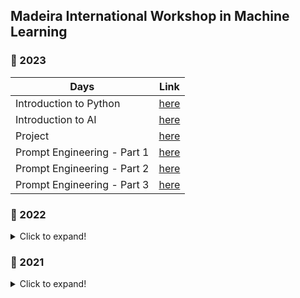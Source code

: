 ## Madeira International Workshop in Machine Learning

### 📌 2023

| Days                        | Link                                                                                            |
| --------------------------- | ----------------------------------------------------------------------------------------------- |
| Introduction to Python      | [here](https://github.com/Madeira-International-Workshop-in-ML/2023-introduction-python)        |
| Introduction to AI          | [here](https://github.com/Madeira-International-Workshop-in-ML/2023_introduction_to_ai)         |
| Project                     | [here](https://github.com/Madeira-International-Workshop-in-ML/2023_project)                    |
| Prompt Engineering - Part 1 | [here](https://github.com/Madeira-International-Workshop-in-ML/2023_PE_pt1)                     |
| Prompt Engineering - Part 2 | [here](https://github.com/Madeira-International-Workshop-in-ML/2023-prompt-engineering-code)    |
| Prompt Engineering - Part 3 | [here](https://github.com/Madeira-International-Workshop-in-ML/2023-prompt-engineering-chatbot) |

### 📌 2022

<details>
  <summary>Click to expand!</summary>

| Days        | Link                                                                       |
| ----------- | -------------------------------------------------------------------------- |
| Day 1       | [here](https://github.com/Madeira-International-Workshop-in-ML/2022_day_1) |
| Day 2       | [here](https://github.com/Madeira-International-Workshop-in-ML/2022_day_2) |
| Company day | [here](https://github.com/Madeira-International-Workshop-in-ML/2022_cd)    |
| Day 4       | [here](https://github.com/Madeira-International-Workshop-in-ML/2022_day_3) |
| Day 5       | [here](https://github.com/Madeira-International-Workshop-in-ML/2022_day_5) |

</details>

### 📌 2021

<details>
  <summary>Click to expand!</summary>

| Days  | Link                                                                       |
|-------|----------------------------------------------------------------------------|
| Day 1 | [here](https://github.com/Madeira-International-Workshop-in-ML/2021_day_1) |
| Day 2 | [here](https://github.com/Madeira-International-Workshop-in-ML/2021_day_2) |
| Day 3 | [here](https://github.com/Madeira-International-Workshop-in-ML/2021_day_3) |
| Day 4 | [here](https://github.com/Madeira-International-Workshop-in-ML/2021_day_4) |

</details>

